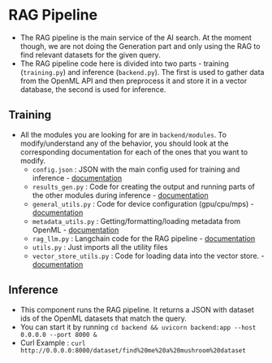# RAG Pipeline

- The RAG pipeline is the main service of the AI search. At the moment though, we are not doing the Generation part and only using the RAG to find relevant datasets for the given query.
- The RAG pipeline code here is divided into two parts - training (`training.py`) and inference (`backend.py`). The first is used to gather data from the OpenML API and then preprocess it and store it in a vector database, the second is used for inference.

## Training

- All the modules you are looking for are in `backend/modules`. To modify/understand any of the behavior, you should look at the corresponding documentation for each of the ones that you want to modify.
  - `config.json` : JSON with the main config used for training and inference - [documentation](./configuration.md)
  - `results_gen.py` : Code for creating the output and running parts of the other modules during inference - [documentation](./result_gen.md)
  - `general_utils.py` : Code for device configuration (gpu/cpu/mps) - [documentation](./general_utils.md)
  - `metadata_utils.py` : Getting/formatting/loading metadata from OpenML - [documentation](./metadata_module.md)
  - `rag_llm.py` : Langchain code for the RAG pipeline - [documentation](./llm_module.md)
  - `utils.py` : Just imports all the utility files 
  - `vector_store_utils.py` : Code for loading data into the vector store. - [documentation](./vector_store.md) 

## Inference
- This component runs the RAG pipeline. It returns a JSON with dataset ids of the OpenML datasets that match the query.
- You can start it by running `cd backend && uvicorn backend:app --host 0.0.0.0 --port 8000 &`
- Curl Example : `curl http://0.0.0.0:8000/dataset/find%20me%20a%20mushroom%20dataset`